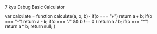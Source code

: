 7 kyu
Debug Basic Calculator

var calculate = function calculate(a, o, b) {
 if(o === "+") return a + b;
 if(o === "-") return a - b;
 if(o === "/" && b !== 0 ) return a / b;
 if(o === "*")  return a * b;
 return null; 
}
